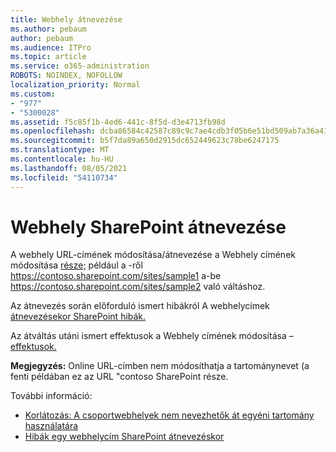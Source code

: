 ```yaml
---
title: Webhely átnevezése
ms.author: pebaum
author: pebaum
ms.audience: ITPro
ms.topic: article
ms.service: o365-administration
ROBOTS: NOINDEX, NOFOLLOW
localization_priority: Normal
ms.custom:
- "977"
- "5300028"
ms.assetid: f5c85f1b-4ed6-441c-8f5d-d3e4713fb98d
ms.openlocfilehash: dcba86584c42587c89c9c7ae4cdb3f05b6e51bd509ab7a36a41de2ac00f8f391
ms.sourcegitcommit: b5f7da89a650d2915dc652449623c78be6247175
ms.translationtype: MT
ms.contentlocale: hu-HU
ms.lasthandoff: 08/05/2021
ms.locfileid: "54110734"
---
```

# <a name="rename-a-sharepoint-site"></a>Webhely SharePoint átnevezése

A webhely URL-címének módosítása/átnevezése a Webhely címének módosítása [része;](https://docs.microsoft.com/sharepoint/change-site-address) például a -ről https://contoso.sharepoint.com/sites/sample1 a-be https://contoso.sharepoint.com/sites/sample2 való váltáshoz.

Az átnevezés során előforduló ismert hibákról A webhelycímek [átnevezésekor SharePoint hibák.](https://support.office.com/article/errors-when-you-rename-a-sharepoint-site-address-165b7c11-1325-4813-b160-ecbe87bc1a86)

Az átváltás utáni ismert effektusok a Webhely címének módosítása – [effektusok.](https://docs.microsoft.com/sharepoint/change-site-address#effects-of-changing-a-site-address)

**Megjegyzés:** Online URL-címben nem módosíthatja a tartománynevet (a fenti példában ez az URL "contoso SharePoint része. 

További információ:

- [Korlátozás: A csoportwebhelyek nem nevezhetők át egyéni tartomány használatára](https://go.microsoft.com/fwlink/?Linkid=2018696)
- [Hibák egy webhelycím SharePoint átnevezéskor](https://support.office.com/article/errors-when-you-rename-a-sharepoint-site-address-165b7c11-1325-4813-b160-ecbe87bc1a86)
